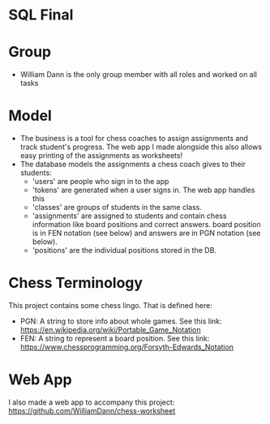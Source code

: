 # SQL Final

# Group
- William Dann is the only group member with all roles and worked on all tasks

# Model
- The business is a tool for chess coaches to assign assignments and track student's progress. The web app I made alongside this also allows easy printing of the assignments as worksheets!
- The database models the assignments a chess coach gives to their students:
  - 'users' are people who sign in to the app
  - 'tokens' are generated when a user signs in. The web app handles this
  - 'classes' are groups of students in the same class.
  - 'assignments' are assigned to students and contain chess information like board positions and correct answers. board position is in FEN notation (see below) and answers are in PGN notation (see below).
  - 'positions' are the individual positions stored in the DB.

# Chess Terminology
This project contains some chess lingo. That is defined here:
- PGN: A string to store info about whole games. See this link: https://en.wikipedia.org/wiki/Portable_Game_Notation
- FEN: A string to represent a board position. See this link: https://www.chessprogramming.org/Forsyth-Edwards_Notation

# Web App
I also made a web app to accompany this project:
https://github.com/WilliamDann/chess-worksheet